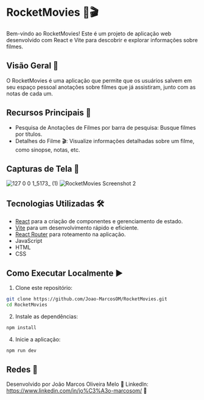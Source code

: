 # RocketMovies 🚀🎬

Bem-vindo ao RocketMovies! Este é um projeto de aplicação web desenvolvido com React e Vite para descobrir e explorar informações sobre filmes.

## Visão Geral 🌟

O RocketMovies é uma aplicação que permite que os usuários salvem em seu espaço pessoal anotações sobre filmes que já assistiram, junto com as notas de cada um.

## Recursos Principais 🎉

- Pesquisa de Anotações de Filmes por barra de pesquisa: Busque filmes por títulos.
- Detalhes do Filme 🎬: Visualize informações detalhadas sobre um filme, como sinopse, notas, etc.

## Capturas de Tela 📸

![127 0 0 1_5173_ (1)](https://github.com/Joao-MarcosOM/RocketMovies/assets/70643779/615111fb-07d6-4bb2-8342-281665a97df8)
![RocketMovies Screenshot 2](https://github.com/Joao-MarcosOM/RocketMovies/assets/70643779/29a497bc-f42a-4986-8604-b13a1d2e1676.png)

## Tecnologias Utilizadas 🛠️

- [React](https://reactjs.org/) para a criação de componentes e gerenciamento de estado.
- [Vite](https://vitejs.dev/) para um desenvolvimento rápido e eficiente.
- [React Router](https://reactrouter.com/) para roteamento na aplicação.
- JavaScript
- HTML
- CSS

## Como Executar Localmente ▶️

1. Clone este repositório:
```bash
git clone https://github.com/Joao-MarcosOM/RocketMovies.git
cd RocketMovies
```
2. Instale as dependências:
```bash
npm install
```
4. Inicie a aplicação:
```bash
npm run dev
```
## Redes 📸

Desenvolvido por João Marcos Oliveira Melo 💼
LinkedIn: https://www.linkedin.com/in/jo%C3%A3o-marcosom/ 📎
